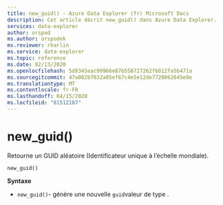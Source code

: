 ```yaml
---
title: new_guid() - Azure Data Explorer (fr) Microsoft Docs
description: Cet article décrit new_guid() dans Azure Data Explorer.
services: data-explorer
author: orspod
ms.author: orspodek
ms.reviewer: rkarlin
ms.service: data-explorer
ms.topic: reference
ms.date: 02/13/2020
ms.openlocfilehash: 5d8345eac99966e87b558727262f6012fa5b471a
ms.sourcegitcommit: 47a002b7032a05ef67c4e5e12de7720062645e9e
ms.translationtype: MT
ms.contentlocale: fr-FR
ms.lasthandoff: 04/15/2020
ms.locfileid: "81512187"
---
```

# <a name="new_guid"></a>new_guid()

Retourne un GUID aléatoire (Identificateur unique à l’échelle mondiale).

```kusto
new_guid()
```

**Syntaxe**

* `new_guid()`- génère une nouvelle `guid`valeur de type .